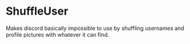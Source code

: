 # ShuffleUser

Makes discord basically impossible to use by shuffling usernames and profile pictures with whatever it can find.
